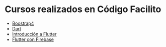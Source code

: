 # Cursos realizados en Código Facilito
- [Boostrap4](bootstrap4)
- [Dart](dart)
- [Introducción a Flutter](intruduccion-flutter)
- [Flutter con Firebase](flutter-firebase)
